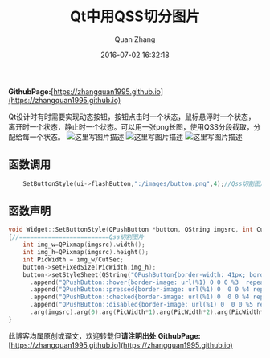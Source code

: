 ﻿---
layout: post
title: "Qt中用QSS切分图片"
date: 2016-07-02 16:32:18
categories: Qt
tags: Qt
author: Quan Zhang
--- 

**GithubPage:**[https://zhangquan1995.github.io](https://zhangquan1995.github.io)

Qt设计时有时需要实现动态按钮，按钮点击时一个状态，鼠标悬浮时一个状态，离开时一个状态，静止时一个状态。可以用一张png长图，使用QSS分段截取，分配给每一个状态。
![这里写图片描述](http://img.blog.csdn.net/20160806201347422)
![这里写图片描述](http://img.blog.csdn.net/20160806201419766)
![这里写图片描述](http://img.blog.csdn.net/20160806201512564)

## 函数调用

```c++
    SetButtonStyle(ui->flashButton,":/images/button.png",4);//Qss切割图片
```
## 函数声明

```c++
void Widget::SetButtonStyle(QPushButton *button, QString imgsrc, int CutSec)
{//=========================Qss切割图片
    int img_w=QPixmap(imgsrc).width();
    int img_h=QPixmap(imgsrc).height();
    int PicWidth = img_w/CutSec;
    button->setFixedSize(PicWidth,img_h);
    button->setStyleSheet(QString("QPushButton{border-width: 41px; border-image: url(%1)  0 0 0 %2 repeat  repeat;border-width: 0px; border-radius: 0px;}")
      .append("QPushButton::hover{border-image: url(%1) 0 0 0 %3  repeat  repeat;}")
      .append("QPushButton::pressed{border-image: url(%1) 0  0 0 %4 repeat  repeat;}")
      .append("QPushButton::checked{border-image: url(%1) 0  0 0 %4 repeat  repeat;}")
      .append("QPushButton::disabled{border-image: url(%1) 0  0 0 %5 repeat  repeat;}")
      .arg(imgsrc).arg(0).arg(PicWidth*1).arg(PicWidth*2).arg(PicWidth*3));
}
```

此博客均属原创或译文，欢迎转载但**请注明出处** 
**GithubPage:**[https://zhangquan1995.github.io](https://zhangquan1995.github.io)